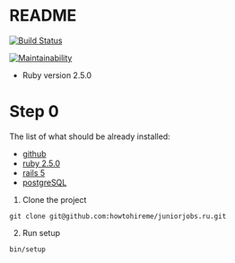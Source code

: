 # README

[![Build Status](https://travis-ci.org/howtohireme/juniorjobs.ru.svg?branch=master)](https://travis-ci.org/howtohireme/juniorjobs.ru)

[![Maintainability](https://api.codeclimate.com/v1/badges/a99a88d28ad37a79dbf6/maintainability)](https://codeclimate.com/github/codeclimate/codeclimate/maintainability)

* Ruby version 2.5.0
# Step 0
The list of what should be already installed:
* [github](https://git-scm.com/downloads)
* [ruby 2.5.0](https://www.ruby-lang.org/ru/downloads/)
* [rails 5](http://rubyonrails.org/)
* [postgreSQL](https://www.postgresql.org/download/)

1. Clone the project
```
git clone git@github.com:howtohireme/juniorjobs.ru.git
```
2. Run setup
```
bin/setup
```

